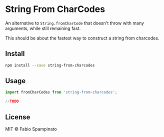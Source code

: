 # String From CharCodes

An alternative to `String.fromCharCode` that doesn't throw with many arguments, while still remaining fast.

This should be about the fastest way to construct a string from charcodes.

## Install

```sh
npm install --save string-from-charcodes
```

## Usage

```ts
import fromCharCodes from 'string-from-charcodes';

//TODO
```

## License

MIT © Fabio Spampinato
